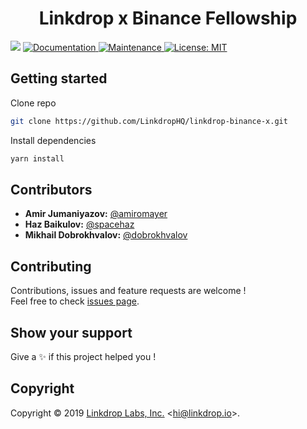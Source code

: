 <h1 align="center">Linkdrop x Binance Fellowship</h1>
<p>
  <img src="https://img.shields.io/badge/version-1.0.0-blue.svg?cacheSeconds=2592000" />
  <a href="https://github.com/LinkdropHQ/linkdrop-binance-x#readme">
    <img alt="Documentation" src="https://img.shields.io/badge/documentation-yes-brightgreen.svg" target="_blank" />
  </a>
  <a href="https://github.com/LinkdropHQ/linkdrop-binance-x/graphs/commit-activity">
    <img alt="Maintenance" src="https://img.shields.io/badge/Maintained%3F-yes-green.svg" target="_blank" />
  </a>
  <a href="https://github.com/LinkdropHQ/linkdrop-binance-x/blob/master/LICENSE">
    <img alt="License: MIT" src="https://img.shields.io/badge/License-MIT-yellow.svg" target="_blank" />
  </a>
</p>

## Getting started

Clone repo

```bash
git clone https://github.com/LinkdropHQ/linkdrop-binance-x.git
```

Install dependencies

```bash
yarn install
```

## Contributors

- **Amir Jumaniyazov:** [@amiromayer](https://github.com/amiromayer)
- **Haz Baikulov:** [@spacehaz](https://github.com/spacehaz)
- **Mikhail Dobrokhvalov:** [@dobrokhvalov](https://github.com/dobrokhvalov)

## Contributing

Contributions, issues and feature requests are welcome !<br />Feel free to check [issues page](https://github.com/LinkdropHQ/linkdrop-binance-x/issues).

## Show your support

Give a ✨ if this project helped you !

## Copyright

Copyright © 2019 [Linkdrop Labs, Inc.](https://github.com/LinkdropHQ) &lt;hi@linkdrop.io&gt;.<br />

